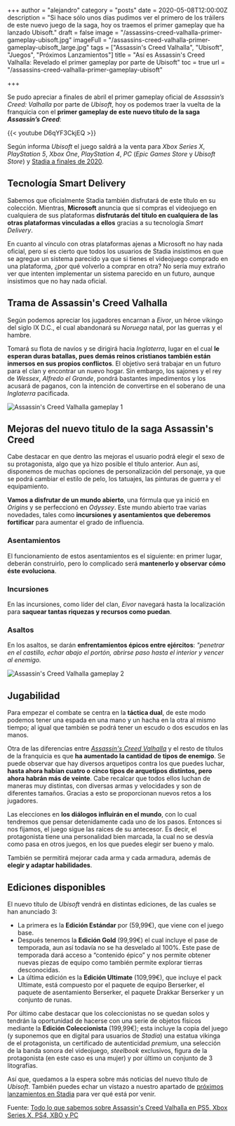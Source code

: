 +++
author = "alejandro"
category = "posts"
date = 2020-05-08T12:00:00Z
description = "Si hace sólo unos días pudimos ver el primero de los tráilers de este nuevo juego de la saga, hoy os traemos el primer gameplay que ha lanzado Ubisoft."
draft = false
image = "/assassins-creed-valhalla-primer-gameplay-ubisoft.jpg"
imageFull = "/assassins-creed-valhalla-primer-gameplay-ubisoft_large.jpg"
tags = ["Assassin's Creed Valhalla", "Ubisoft", "Juegos", "Próximos Lanzamientos"]
title = "Así es Assassin's Creed Valhalla: Revelado el primer gameplay por parte de Ubisoft"
toc = true
url = "/assassins-creed-valhalla-primer-gameplay-ubisoft"

+++

Se pudo apreciar a finales de abril el primer gameplay oficial de _Assassin’s Creed: Valhalla_ por parte de _Ubisoft_, hoy os podemos traer la vuelta de la franquicia con el **primer gameplay de este nuevo título de la saga _Assassin’s Creed_**:

<div class="u-youtube">
  {{< youtube D6qYF3CkjEQ >}}
</div>

Según informa _Ubisoft_ el juego saldrá a la venta para _Xbox Series X_, _PlayStation 5_, _Xbox One_, _PlayStation 4_, _PC_ (_Epic Games Store_ y _Ubisoft Store_) y <a class="u-anchor" href="/assassins-creed-valhalla-stadia-finales-ano/">Stadia a finales de 2020</a>.

## Tecnología Smart Delivery

Sabemos que oficialmente Stadia también disfrutará de este título en su colección. Mientras, **Microsoft** anuncia que si compras el videojuego en cualquiera de sus plataformas **disfrutarás del título en cualquiera de las otras plataformas vinculadas a ellos** gracias a su tecnología _Smart Delivery_.

En cuanto al vínculo con otras plataformas ajenas a Microsoft no hay nada oficial, pero sí es cierto que todos los usuarios de Stadia insistimos en que se agregue un sistema parecido ya que si tienes el videojuego comprado en una plataforma, ¿por qué volverlo a comprar en otra? No sería muy extraño ver que intenten implementar un sistema parecido en un futuro, aunque insistimos que no hay nada oficial.

## Trama de Assassin's Creed Valhalla

Según podemos apreciar los jugadores encarnan a _Eivor_, un héroe vikingo del siglo IX D.C., el cual abandonará su _Noruega_ natal, por las guerras y el hambre. 

Tomará su flota de navíos y se dirigirá hacia _Inglaterra_, lugar en el cual **le esperan duras batallas, pues demás reinos cristianos también están inmersos en sus propios conflictos**. El objetivo será trabajar en un futuro para el clan y encontrar un nuevo hogar. Sin embargo, los sajones y el rey de _Wessex_, _Alfredo el Grande_, pondrá bastantes impedimentos y los acusará de paganos, con la intención de convertirse en el soberano de una _Inglaterra_ pacificada.

<img class="u-borderImage u-lazyload lazyload" loading="lazy" data-src="/assassins-creed-valhalla-primer-gameplay-ubisoft/assassins-creed-valhalla-gameplay-1.jpg" alt="Assassin's Creed Valhalla gameplay 1" title="Assassin's Creed Valhalla gameplay 1" />

## Mejoras del nuevo titulo de la saga Assassin's Creed

Cabe destacar en que dentro las mejoras el usuario podrá elegir el sexo de su protagonista, algo que ya hizo posible el título anterior. Aun así, disponemos de muchas opciones de personalización del personaje, ya que se podrá cambiar el estilo de pelo, los tatuajes, las pinturas de guerra y el equipamiento. 

**Vamos a disfrutar de un mundo abierto**, una fórmula que ya inició en _Origins_ y se perfeccionó en _Odyssey_. Este mundo abierto trae varias novedades, tales como **incursiones y asentamientos que deberemos fortificar** para aumentar el grado de influencia.

### Asentamientos

El funcionamiento de estos asentamientos es el siguiente: en primer lugar, deberán construirlo, pero lo complicado será **mantenerlo y observar cómo éste evoluciona**. 

### Incursiones

En las incursiones, como líder del clan, _Eivor_ navegará hasta la localización para **saquear tantas riquezas y recursos como puedan**. 

### Asaltos

En los asaltos, se darán **enfrentamientos épicos entre ejércitos**: _"penetrar en el castillo, echar abajo el portón, abrirse paso hasta el interior y vencer al enemigo._ 

<img class="u-borderImage u-lazyload lazyload" loading="lazy" data-src="/assassins-creed-valhalla-primer-gameplay-ubisoft/assassins-creed-valhalla-gameplay-2.jpg" alt="Assassin's Creed Valhalla gameplay 2" title="Assassin's Creed Valhalla gameplay 2" />

## Jugabilidad

Para empezar el combate se centra en la **táctica dual**, de este modo podemos tener una espada en una mano y un hacha en la otra al mismo tiempo; al igual que también se podrá tener un escudo o dos escudos en las manos.

Otra de las diferencias entre _<a class="u-anchor" href="/assassins-creed-valhalla">Assassin's Creed Valhalla</a>_  y el resto de títulos de la franquicia es que **ha aumentado la cantidad de tipos de enemigo**. Se puede observar que hay diversos arquetipos contra los que puedes luchar, **hasta ahora habían cuatro o cinco tipos de arquetipos distintos, pero ahora habrán más de veinte**. Cabe recalcar que todos ellos luchan de maneras muy distintas, con diversas armas y velocidades y son de diferentes tamaños. Gracias a esto se proporcionan nuevos retos a los jugadores.

Las elecciones en **los diálogos influirán en el mundo**, con lo cual tendremos que pensar detenidamente cada uno de los pasos. Entonces si nos fijamos, el juego sigue las raíces de su antecesor. Es decir, el protagonista tiene una personalidad bien marcada, la cual no se desvía como pasa en otros juegos, en los que puedes elegir ser bueno y malo. 

También se permitirá mejorar cada arma y cada armadura, además de **elegir y adaptar habilidades**.

## Ediciones disponibles

El nuevo título de _Ubisoft_ vendrá en distintas ediciones, de las cuales se han anunciado 3:

- La primera es la **Edición Estándar** por (59,99€), que viene con el juego base.
- Después tenemos la **Edición Gold** (99,99€) el cual incluye el pase de temporada, aun así todavía no se ha desvelado al 100%. Este pase de temporada dará acceso a “contenido épico” y nos permite obtener nuevas piezas de equipo como también permite explorar tierras desconocidas.
- La última edición es la **Edición Ultimate** (109,99€), que incluye el pack Ultimate, está compuesto por el paquete de equipo Berserker, el paquete de asentamiento Berserker, el paquete Drakkar Berserker y un conjunto de runas. 

Por último cabe destacar que los coleccionistas no se quedan solos y tendrán la oportunidad de hacerse con una serie de objetos físicos mediante la **Edición Coleccionista** (199,99€); esta incluye la copia del juego (y suponemos que en digital para usuarios de _Stadia_) una estatua vikinga de el protagonista, un certificado de autenticidad _premium_, una selección de la banda sonora del videojuego, _steelbook_ exclusivos, figura de la protagonista (en este caso es una mujer) y por último un conjunto de 3 litografías.
 
Así que, quedamos a la espera sobre más noticias del nuevo título de _Ubisoft_. También puedes echar un vistazo a nuestro apartado de <a class="u-anchor" href="/proximos-lanzamientos/">próximos lanzamientos en Stadia</a> para ver qué está por venir.
 
Fuente: <a class="u-anchor" href="https://as.com/meristation/2020/04/30/noticias/1588265688_554151.html" target="_blank" rel="nofollow noopener">Todo lo que sabemos sobre Assassin's Creed Valhalla en PS5, Xbox Series X, PS4, XBO y PC</a> 
